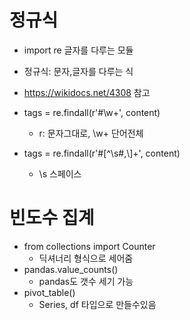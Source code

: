 # 정규식

- import re 
  글자를 다루는 모듈

- 정규식: 문자,글자를 다루는 식

- https://wikidocs.net/4308 참고

- tags = re.findall(r'#\w+', content)
  - r: 문자그대로, \w+ 단어전체

- tags = re.findall(r'#[\^\s#,\\]+', content)
  - \s 스페이스



# 빈도수 집계

- from collections import Counter
  - 딕셔너리 형식으로 세어줌
- pandas.value_counts()
  - pandas도 갯수 세기 가능
- pivot_table()
  - Series, df 타입으로 만들수있음